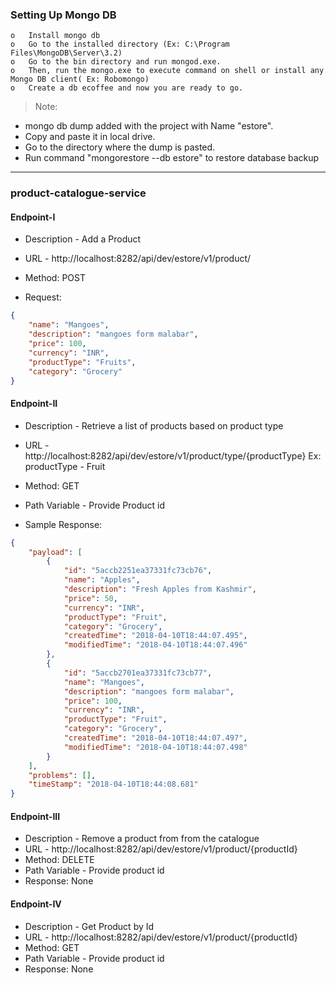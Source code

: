 ### Setting Up Mongo DB
	o	Install mongo db
	o	Go to the installed directory (Ex: C:\Program Files\MongoDB\Server\3.2)
	o	Go to the bin directory and run mongod.exe.
	o	Then, run the mongo.exe to execute command on shell or install any Mongo DB client( Ex: Robomongo)
	o	Create a db ecoffee and now you are ready to go.
	
> Note:  
- mongo db dump added with the project with Name "estore". 
- Copy and paste it in local drive. 
- Go to the directory where the dump is pasted.
- Run command "mongorestore --db estore" to restore database backup

-------------------------------------------------------------------------

### product-catalogue-service

#### Endpoint-I

* Description - Add a Product
* URL - http://localhost:8282/api/dev/estore/v1/product/
* Method: POST

* Request:

```json
{
	"name": "Mangoes",
	"description": "mangoes form malabar",
	"price": 100,
	"currency": "INR",
	"productType": "Fruits",
	"category": "Grocery"
}
```



#### Endpoint-II

* Description - Retrieve a list of products based on product type
* URL - http://localhost:8282/api/dev/estore/v1/product/type/{productType}
	  Ex: productType - Fruit
* Method: GET
* Path Variable - Provide Product id

* Sample Response:

```json
{
    "payload": [
        {
            "id": "5accb2251ea37331fc73cb76",
            "name": "Apples",
            "description": "Fresh Apples from Kashmir",
            "price": 50,
            "currency": "INR",
            "productType": "Fruit",
            "category": "Grocery",
            "createdTime": "2018-04-10T18:44:07.495",
            "modifiedTime": "2018-04-10T18:44:07.496"
        },
        {
            "id": "5accb2701ea37331fc73cb77",
            "name": "Mangoes",
            "description": "mangoes form malabar",
            "price": 100,
            "currency": "INR",
            "productType": "Fruit",
            "category": "Grocery",
            "createdTime": "2018-04-10T18:44:07.497",
            "modifiedTime": "2018-04-10T18:44:07.498"
        }
    ],
    "problems": [],
    "timeStamp": "2018-04-10T18:44:08.681"
}
```

#### Endpoint-III

* Description - Remove a product from from the catalogue
* URL - http://localhost:8282/api/dev/estore/v1/product/{productId}
* Method: DELETE
* Path Variable - Provide product id
* Response: None


#### Endpoint-IV

* Description - Get Product by Id
* URL - http://localhost:8282/api/dev/estore/v1/product/{productId}
* Method: GET
* Path Variable - Provide product id
* Response: None

